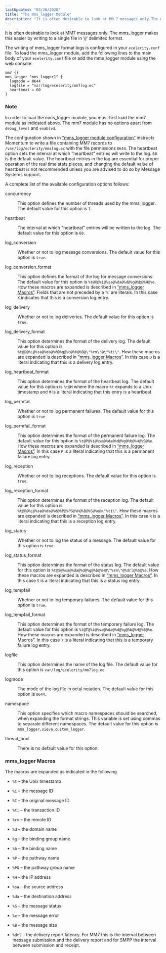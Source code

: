 ```yaml
---
lastUpdated: "03/26/2020"
title: "The mms_logger Module"
description: "It is often desirable to look at MM 7 messages only The mms logger makes this easier by writing to a single file in delimited format The writing of mms logger format logs is configured in your ecelerity conf file To load the mms logger module add the following lines..."
---
```


It is often desirable to look at MM7 messages only. The mms_logger makes this easier by writing to a single file in ‘`@`’ delimited format.

The writing of mms_logger format logs is configured in your `ecelerity.conf` file. To load the mms_logger module, add the following lines to the main body of your `ecelerity.conf` file or add the mms_logger module using the web console:

<a name="mobility.mm7.mms_logger.configuration"></a> 


```
mm7 {}
mms_logger "mms_logger1" {
  logmode = 0644
  logfile = "var/log/ecelerity/mm7log.ec"
  heartbeat = 60
}
```

### Note

In order to load the mms_logger module, you must first load the mm7 module as indicated above. The mm7 module has no options apart from `debug_level` and `enabled`.

The configuration shown in [“mms_logger module configuration”](/momentum/mobile/mobile-reference/mobility-mm-7-mms-logger#mobility.mm7.mms_logger.configuration) instructs Momentum to write a file containing MM7 records to `/var/log/eclerity/mmslog.ec` with the file permissions `0644`. The heartbeat option sets the interval at which "heartbeat" entries will write to the log. `60` is the default value. The heartbeat entries in the log are essential for proper operation of the real time stats pieces, and changing the default value of heartbeat is not recommended unless you are advised to do so by Message Systems support.

A complete list of the available configuration options follows:

<dl class="variablelist">

<dt>concurrency</dt>

<dd>

This option defines the number of threads used by the mms_logger. The default value for this option is `1`.

</dd>

<dt>heartbeat</dt>

<dd>

The interval at which "heartbeat" entries will be written to the log. The default value for this option is `60`.

</dd>

<dt>log_conversion</dt>

<dd>

Whether or not to log message conversions. The default value for this option is `true`.

</dd>

<dt>log_conversion_format</dt>

<dd>

This option defines the format of the log for message conversions. The default value for this option is `%t@X@%i@%sa@%da@%d@%g@%b@%H@%e`. How these macros are expanded is described in [“mms_logger Macros”](/momentum/mobile/mobile-reference/mobility-mm-7-mms-logger#mobility.mm7.mms_logger.macros). Fields that are not preceded by a ‘`%`’ are literals. In this case `X` indicates that this is a conversion log entry.

</dd>

<dt>log_delivery</dt>

<dd>

Whether or not to log deliveries. The default value for this option is `true`.

</dd>

<dt>log_delivery_format</dt>

<dd>

This option determines the format of the delivery log. The default value for this option is `%t@D@%i@%sa@%da@%d@%g@%b@%H@%B@\"%rm\"@\"%ti\"`. How these macros are expanded is described in [“mms_logger Macros”](/momentum/mobile/mobile-reference/mobility-mm-7-mms-logger#mobility.mm7.mms_logger.macros). In this case `D` is a literal indicating that this is a delivery log entry.

</dd>

<dt>log_heartbeat_format</dt>

<dd>

This option determines the format of the heartbeat log. The default value for this option is `%t@M` where the macro `%t` expands to a Unix timestamp and `M` is a literal indicating that this entry is a heartbeat.

</dd>

<dt>log_permfail</dt>

<dd>

Whether or not to log permanent failures. The default value for this option is `true`

</dd>

<dt>log_permfail_format</dt>

<dd>

This option determines the format of the permanent failure log. The default value for this option is `%t@P@%i@%sa@%da@%d@%g@%b@%H@%S@%e`. How these macros are expanded is described in [“mms_logger Macros”](/momentum/mobile/mobile-reference/mobility-mm-7-mms-logger#mobility.mm7.mms_logger.macros). In this case `P` is a literal indicating that this is a permanent failure log entry.

</dd>

<dt>log_reception</dt>

<dd>

Whether or not to log receptions. The default value for this option is `true`.

</dd>

<dt>log_reception_format</dt>

<dd>

This option determines the format of the reception log. The default value for this option is `%t@R@%i@%sa@%da@%d@%P@%PG@%H@%B@%S@%e@\"%ti\"`. How these macros are expanded is described in [“mms_logger Macros”](/momentum/mobile/mobile-reference/mobility-mm-7-mms-logger#mobility.mm7.mms_logger.macros). In this case `R` is a literal indicating that this is a reception log entry.

</dd>

<dt>log_status</dt>

<dd>

Whether or not to log the status of a message. The default value for this option is `true`.

</dd>

<dt>log_status_format</dt>

<dd>

This option determines the format of the status log. The default value for this option is `%t@S@%sa@%da@%d@%g@%b@%H@\"%rm\"@%drl@%S@%e`. How these macros are expanded is described in [“mms_logger Macros”](/momentum/mobile/mobile-reference/mobility-mm-7-mms-logger#mobility.mm7.mms_logger.macros). In this case `S` is a literal indicating that this is a status log entry.

</dd>

<dt>log_tempfail</dt>

<dd>

Whether or not to log temporary failures. The default value for this option is `true`.

</dd>

<dt>log_tempfail_format</dt>

<dd>

This option determines the format of the temporary failure log. The default value for this option is `%t@T@%i@%sa@%da@%d@%g@%b@%H@%S@%e`. How these macros are expanded is described in [“mms_logger Macros”](/momentum/mobile/mobile-reference/mobility-mm-7-mms-logger#mobility.mm7.mms_logger.macros). In this case `T` is a literal indicating that this is a temporary failure log entry.

</dd>

<dt>logfile</dt>

<dd>

This option determines the name of the log file. The default value for this option is `var/log/ecelerity/mm7log.ec`.

</dd>

<dt>logmode</dt>

<dd>

The mode of the log file in octal notation. The default value for this option is `0644`.

</dd>

<dt>namespace</dt>

<dd>

This option specifies which macro namespaces should be searched, when expanding the format strings. This variable is set using commas to separate different namespaces. The default value for this option is `mms_logger,sieve,custom_logger`.

</dd>

<dt>thread_pool</dt>

<dd>

There is no default value for this option.

</dd>

</dl>

### <a name="mobility.mm7.mms_logger.macros"></a> mms_logger Macros

The macros are expanded as indicated in the following

*   `%t` – the Unix timestamp

*   `%i` – the message ID

*   `%I` – the original message ID

*   `%ti` – the transaction ID

*   `%rm` – the remote ID

*   `%d` – the domain name

*   `%g` – the binding group name

*   `%b` – the binding name

*   `%P` – the pathway name

*   `%PG` – the pathway group name

*   `%H` – the IP address

*   `%sa` – the source address

*   `%da` – the destination address

*   `%S` – the message status

*   `%e` – the message error

*   `%B` – the message size

*   `%drl` – the delivery report latency. For MM7 this is the interval between message submission and the delivery report and for SMPP the interval between submission and receipt.
